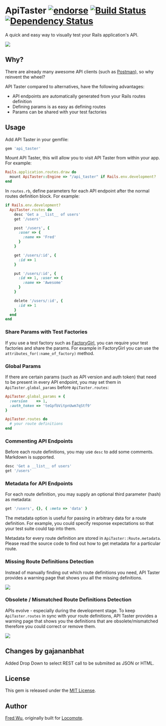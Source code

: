 # ApiTaster [![endorse](http://api.coderwall.com/fredwu/endorsecount.png)](http://coderwall.com/fredwu) [![Build Status](https://secure.travis-ci.org/fredwu/api_taster.png?branch=master)](http://travis-ci.org/fredwu/api_taster) [![Dependency Status](https://gemnasium.com/fredwu/api_taster.png)](https://gemnasium.com/fredwu/api_taster)

A quick and easy way to visually test your Rails application's API.

![](http://i.imgur.com/8Dnto.png)

## Why?

There are already many awesome API clients (such as [Postman](https://chrome.google.com/webstore/detail/fdmmgilgnpjigdojojpjoooidkmcomcm)), so why reinvent the wheel?

API Taster compared to alternatives, have the following advantages:

- API endpoints are automatically generated from your Rails routes definition
- Defining params is as easy as defining routes
- Params can be shared with your test factories

## Usage

Add API Taster in your gemfile:

```ruby
gem 'api_taster'
```
Mount API Taster, this will allow you to visit API Taster from within your app. For example:

```ruby
Rails.application.routes.draw do
  mount ApiTaster::Engine => "/api_taster" if Rails.env.development?
end
```

In `routes.rb`, define parameters for each API endpoint after the normal routes definition block. For example:

```ruby
if Rails.env.development?
  ApiTaster.routes do
    desc 'Get a __list__ of users'
    get '/users'

    post '/users', {
      :user => {
        :name => 'Fred'
      }
    }

    get '/users/:id', {
      :id => 1
    }

    put '/users/:id', {
      :id => 1, :user => {
        :name => 'Awesome'
      }
    }

    delete '/users/:id', {
      :id => 1
    }
  end
end
```

### Share Params with Test Factories

If you use a test factory such as [FactoryGirl](https://github.com/thoughtbot/factory_girl), you can require your test factories and share the params. For example in FactoryGirl you can use the `attributes_for(:name_of_factory)` method.

### Global Params

If there are certain params (such as API version and auth token) that need to be present in every API endpoint, you may set them in `ApiTaster.global_params` before `ApiTaster.routes`:

```ruby
ApiTaster.global_params = {
  :version    => 1,
  :auth_token => 'teGpfbVitpnUwm7qStf9'
}

ApiTaster.routes do
  # your route definitions
end
```

### Commenting API Endpoints

Before each route definitions, you may use `desc` to add some comments. Markdown is supported.

```ruby
desc 'Get a __list__ of users'
get '/users'
```

### Metadata for API Endpoints

For each route definition, you may supply an optional third parameter (hash) as metadata:

```ruby
get '/users', {}, { :meta => 'data' }
```

The metadata option is useful for passing in arbitrary data for a route definition. For example, you could specify response expectations so that your test suite could tap into them.

Metadata for every route definition are stored in `ApiTaster::Route.metadata`. Please read the source code to find out how to get metadata for a particular route.

### Missing Route Definitions Detection

Instead of manually finding out which route definitions you need, API Taster provides a warning page that shows you all the missing definitions.

![](http://i.imgur.com/vZb93.png)

### Obsolete / Mismatched Route Definitions Detection

APIs evolve - especially during the development stage. To keep `ApiTaster.routes` in sync with your route definitions, API Taster provides a warning page that shows you the definitions that are obsolete/mismatched therefore you could correct or remove them.

![](http://i.imgur.com/qK7g5.png)

## Changes by gajananbhat

Added Drop Down to select REST call to be submiited as JSON or HTML.

## License

This gem is released under the [MIT License](http://www.opensource.org/licenses/mit-license.php).

## Author

[Fred Wu](https://github.com/fredwu), originally built for [Locomote](http://locomote.com.au).

